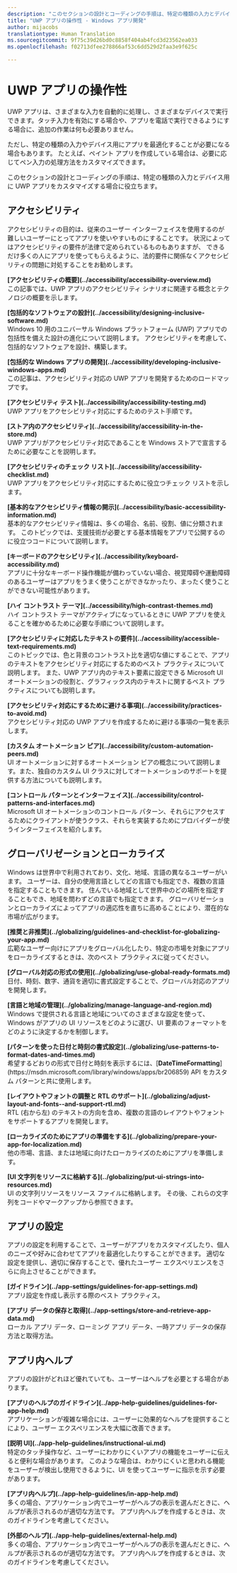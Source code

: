 ```yaml
---
description: "このセクションの設計とコーディングの手順は、特定の種類の入力とデバイス用に UWP アプリをカスタマイズする場合に役立ちます。"
title: "UWP アプリの操作性 - Windows アプリ開発"
author: mijacobs
translationtype: Human Translation
ms.sourcegitcommit: 9f75c39d26bd0c8858f404ab4fcd3d23562ea033
ms.openlocfilehash: f02713dfee278866af53c6dd529d2faa3e9f625c

---
```


<link rel="stylesheet" href="https://az835927.vo.msecnd.net/sites/uwp/Resources/css/custom.css"> 

# UWP アプリの操作性

UWP アプリは、さまざまな入力を自動的に処理し、さまざまなデバイスで実行できます。タッチ入力を有効にする場合や、アプリを電話で実行できるようにする場合に、追加の作業は何も必要ありません。 

ただし、特定の種類の入力やデバイス用にアプリを最適化することが必要になる場合もあります。 たとえば、ペイント アプリを作成している場合は、必要に応じてペン入力の処理方法をカスタマイズできます。 

このセクションの設計とコーディングの手順は、特定の種類の入力とデバイス用に UWP アプリをカスタマイズする場合に役立ちます。 

## アクセシビリティ

アクセシビリティの目的は、従来のユーザー インターフェイスを使用するのが難しいユーザーにとってアプリを使いやすいものにすることです。 状況によってはアクセシビリティの要件が法律で定められているものもありますが、 できるだけ多くの人にアプリを使ってもらえるように、法的要件に関係なくアクセシビリティの問題に対処することをお勧めします。

<div class="side-by-side">
<div class="side-by-side-content">
  <div class="side-by-side-content-left">
<p><b>[アクセシビリティの概要](../accessibility/accessibility-overview.md)</b> <br/> この記事では、UWP アプリのアクセシビリティ シナリオに関連する概念とテクノロジの概要を示します。</p>
  </div>
  <div class="side-by-side-content-right">
<p><b>[包括的なソフトウェアの設計](../accessibility/designing-inclusive-software.md)</b><br/>Windows 10 用のユニバーサル Windows プラットフォーム (UWP) アプリでの包括性を備えた設計の進化について説明します。  アクセシビリティを考慮して、包括的なソフトウェアを設計、構築します。</p>
  </div>
</div>
</div>

<div class="side-by-side">
<div class="side-by-side-content">
  <div class="side-by-side-content-left">
<p><b>[包括的な Windows アプリの開発](../accessibility/developing-inclusive-windows-apps.md)</b><br/> この記事は、アクセシビリティ対応の UWP アプリを開発するためのロードマップです。</p>
  </div>
  <div class="side-by-side-content-right">
<p><b>[アクセシビリティ テスト](../accessibility/accessibility-testing.md) </b><br/>UWP アプリをアクセシビリティ対応にするためのテスト手順です。</p>
  </div>
</div>
</div>

<div class="side-by-side">
<div class="side-by-side-content">
  <div class="side-by-side-content-left">
<p><b>[ストア内のアクセシビリティ](../accessibility/accessibility-in-the-store.md)</b><br/>UWP アプリがアクセシビリティ対応であることを Windows ストアで宣言するために必要なことを説明します。</p>
  </div>
  <div class="side-by-side-content-right">
<p><b>[アクセシビリティのチェック リスト](../accessibility/accessibility-checklist.md)</b><br/>UWP アプリをアクセシビリティ対応にするために役立つチェック リストを示します。</p>
  </div>
</div>
</div>

<div class="side-by-side">
<div class="side-by-side-content">
  <div class="side-by-side-content-left">
<p><b>[基本的なアクセシビリティ情報の開示](../accessibility/basic-accessibility-information.md)</b><br/>基本的なアクセシビリティ情報は、多くの場合、名前、役割、値に分類されます。 このトピックでは、支援技術が必要とする基本情報をアプリで公開するのに役立つコードについて説明します。</p>
  </div>
  <div class="side-by-side-content-right">
<p><b>[キーボードのアクセシビリティ](../accessibility/keyboard-accessibility.md)</b><br/>アプリに十分なキーボード操作機能が備わっていない場合、視覚障碍や運動障碍のあるユーザーはアプリをうまく使うことができなかったり、まったく使うことができない可能性があります。</p>
  </div>
</div>
</div>

<div class="side-by-side">
<div class="side-by-side-content">
  <div class="side-by-side-content-left">
<p><b>[ハイ コントラスト テーマ](../accessibility/high-contrast-themes.md)</b><br/>ハイ コントラスト テーマがアクティブになっているときに UWP アプリを使えることを確かめるために必要な手順について説明します。 </p>
  </div>
  <div class="side-by-side-content-right">
<p><b>[アクセシビリティに対応したテキストの要件](../accessibility/accessible-text-requirements.md)</b><br/>このトピックでは、色と背景のコントラスト比を適切な値にすることで、アプリのテキストをアクセシビリティ対応にするためのベスト プラクティスについて説明します。 また、UWP アプリ内のテキスト要素に設定できる Microsoft UI オートメーションの役割と、グラフィックス内のテキストに関するベスト プラクティスについても説明します。</p>
  </div>
</div>
</div>

<div class="side-by-side">
<div class="side-by-side-content">
  <div class="side-by-side-content-left">
<p><b>[アクセシビリティ対応にするために避ける事項](../accessibility/practices-to-avoid.md)</b><br/>アクセシビリティ対応の UWP アプリを作成するために避ける事項の一覧を表示します。</p>
  </div>
  <div class="side-by-side-content-right">
<p><b>[カスタム オートメーション ピア](../accessibility/custom-automation-peers.md)</b><br/>UI オートメーションに対するオートメーション ピアの概念について説明します。また、独自のカスタム UI クラスに対してオートメーションのサポートを提供する方法についても説明します。</p>
  </div>
</div>
</div>

<div class="side-by-side">
<div class="side-by-side-content">
  <div class="side-by-side-content-left">
<p><b>[コントロール パターンとインターフェイス](../accessibility/control-patterns-and-interfaces.md)</b><br/>Microsoft UI オートメーションのコントロール パターン、それらにアクセスするためにクライアントが使うクラス、それらを実装するためにプロバイダーが使うインターフェイスを紹介します。</p>
  </div>
  <div class="side-by-side-content-right">
<p><b></b>   
</p>
  </div>
</div>
</div>



## グローバリゼーションとローカライズ

Windows は世界中で利用されており、文化、地域、言語の異なるユーザーがいます。 ユーザーは、自分の使用言語としてどの言語でも指定でき、複数の言語を指定することもできます。 住んでいる地域として世界中のどの場所を指定することもでき、地域を問わずどの言語でも指定できます。 グローバリゼーションとローカライズによってアプリの適応性を直ちに高めることにより、潜在的な市場が広がります。 

<div class="side-by-side">
<div class="side-by-side-content">
  <div class="side-by-side-content-left">
<p><b>[推奨と非推奨](../globalizing/guidelines-and-checklist-for-globalizing-your-app.md)</b><br/>広範なユーザー向けにアプリをグローバル化したり、特定の市場を対象にアプリをローカライズするときは、次のベスト プラクティスに従ってください。</p>
  </div>
  <div class="side-by-side-content-right">
<p><b>[グローバル対応の形式の使用](../globalizing/use-global-ready-formats.md)</b><br/>日付、時刻、数字、通貨を適切に書式設定することで、グローバル対応のアプリを開発します。</p>
  </div>
</div>
</div>

<div class="side-by-side">
<div class="side-by-side-content">
  <div class="side-by-side-content-left">
<p><b>[言語と地域の管理](../globalizing/manage-language-and-region.md)</b><br/>Windows で提供される言語と地域についてのさまざまな設定を使って、Windows がアプリの UI リソースをどのように選び、UI 要素のフォーマットをどのように決定するかを制御します。</p>
  </div>
  <div class="side-by-side-content-right">
<p><b>[パターンを使った日付と時刻の書式設定](../globalizing/use-patterns-to-format-dates-and-times.md)</b><br/>希望するどおりの形式で日付と時刻を表示するには、[<strong>DateTimeFormatting</strong>](https://msdn.microsoft.com/library/windows/apps/br206859) API をカスタム パターンと共に使用します。</p>
  </div>
</div>
</div>

<div class="side-by-side">
<div class="side-by-side-content">
  <div class="side-by-side-content-left">
<p><b>[レイアウトやフォントの調整と RTL のサポート](../globalizing/adjust-layout-and-fonts--and-support-rtl.md)</b><br/>RTL (右から左) のテキストの方向を含め、複数の言語のレイアウトやフォントをサポートするアプリを開発します。</p>
  </div>
  <div class="side-by-side-content-right">
<p><b>[ローカライズのためにアプリの準備をする](../globalizing/prepare-your-app-for-localization.md)</b><br/>他の市場、言語、または地域に向けたローカライズのためにアプリを準備します。</p>
  </div>
</div>
</div>

<div class="side-by-side">
<div class="side-by-side-content">
  <div class="side-by-side-content-left">
<p><b>[UI 文字列をリソースに格納する](../globalizing/put-ui-strings-into-resources.md)</b><br/>UI の文字列リソースをリソース ファイルに格納します。 その後、これらの文字列をコードやマークアップから参照できます。</p>
  </div>
  <div class="side-by-side-content-right">
<b></b>   
<p></p>
  </div>
</div>
</div>


## アプリの設定

アプリの設定を利用することで、ユーザーがアプリをカスタマイズしたり、個人のニーズや好みに合わせてアプリを最適化したりすることができます。 適切な設定を提供し、適切に保存することで、優れたユーザー エクスペリエンスをさらに向上させることができます。 

<div class="side-by-side">
<div class="side-by-side-content">
  <div class="side-by-side-content-left">
<p><b>[ガイドライン](../app-settings/guidelines-for-app-settings.md)</b><br/>アプリ設定を作成し表示する際のベスト プラクティス。</p>
  </div>
  <div class="side-by-side-content-right">
<p><b>[アプリ データの保存と取得](../app-settings/store-and-retrieve-app-data.md)</b><br/>ローカル アプリ データ、ローミング アプリ データ、一時アプリ データの保存方法と取得方法。</p>
  </div>
</div>
</div>

## アプリ内ヘルプ
アプリの設計がどれほど優れていても、ユーザーはヘルプを必要とする場合があります。 

<div class="side-by-side">
<div class="side-by-side-content">
  <div class="side-by-side-content-left">
<p><b>[アプリのヘルプのガイドライン](../app-help-guidelines/guidelines-for-app-help.md)</b><br/>アプリケーションが複雑な場合には、ユーザーに効果的なヘルプを提供することにより、ユーザー エクスペリエンスを大幅に改善できます。 
</p>
  </div>
  <div class="side-by-side-content-right">
<p><b>[説明 UI](../app-help-guidelines/instructional-ui.md)</b><br/>特定のタッチ操作など、ユーザーにわかりにくいアプリの機能をユーザーに伝えると便利な場合があります。 このような場合は、わかりにくいと思われる機能をユーザーが検出し使用できるように、UI を使ってユーザーに指示を示す必要があります。</p>
  </div>
</div>
</div>

<div class="side-by-side">
<div class="side-by-side-content">
  <div class="side-by-side-content-left">
<p><b>[アプリ内ヘルプ](../app-help-guidelines/in-app-help.md)</b><br/>多くの場合、アプリケーション内でユーザーがヘルプの表示を選んだときに、ヘルプが表示されるのが適切な方法です。 アプリ内ヘルプを作成するときは、次のガイドラインを考慮してください。</p>
  </div>
  <div class="side-by-side-content-right">
<p><b>[外部のヘルプ](../app-help-guidelines/external-help.md)</b><br/>多くの場合、アプリケーション内でユーザーがヘルプの表示を選んだときに、ヘルプが表示されるのが適切な方法です。 アプリ内ヘルプを作成するときは、次のガイドラインを考慮してください。</p>
  </div>
</div>
</div>






<!--HONumber=Jun16_HO4-->


